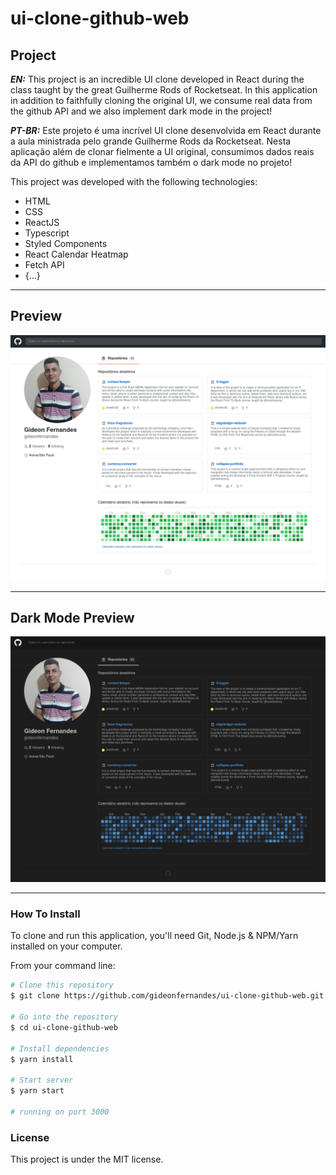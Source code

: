 # ui-clone-github-web

## Project

***EN:*** This project is an incredible UI clone developed in React during the class taught by the great Guilherme Rods of Rocketseat. In this application in addition to faithfully cloning the original UI, we consume real data from the github API and we also implement dark mode in the project!

***PT-BR:*** Este projeto é uma incrível UI clone desenvolvida em React durante a aula ministrada pelo grande Guilherme Rods da Rocketseat. Nesta aplicação além de clonar fielmente a UI original, consumimos dados reais da API do github e implementamos também o dark mode no projeto!

This project was developed with the following technologies:

- HTML
- CSS
- ReactJS
- Typescript
- Styled Components
- React Calendar Heatmap
- Fetch API
- {...}
***

## Preview
![preview](preview.png)
***

## Dark Mode Preview
![preview-dark](preview-dark.png)
***

### How To Install

To clone and run this application, you'll need Git, Node.js & NPM/Yarn installed on your computer.

From your command line:

```bash
# Clone this repository
$ git clone https://github.com/gideonfernandes/ui-clone-github-web.git

# Go into the repository
$ cd ui-clone-github-web

# Install dependencies
$ yarn install

# Start server
$ yarn start

# running on port 3000
```

### License

This project is under the MIT license.
